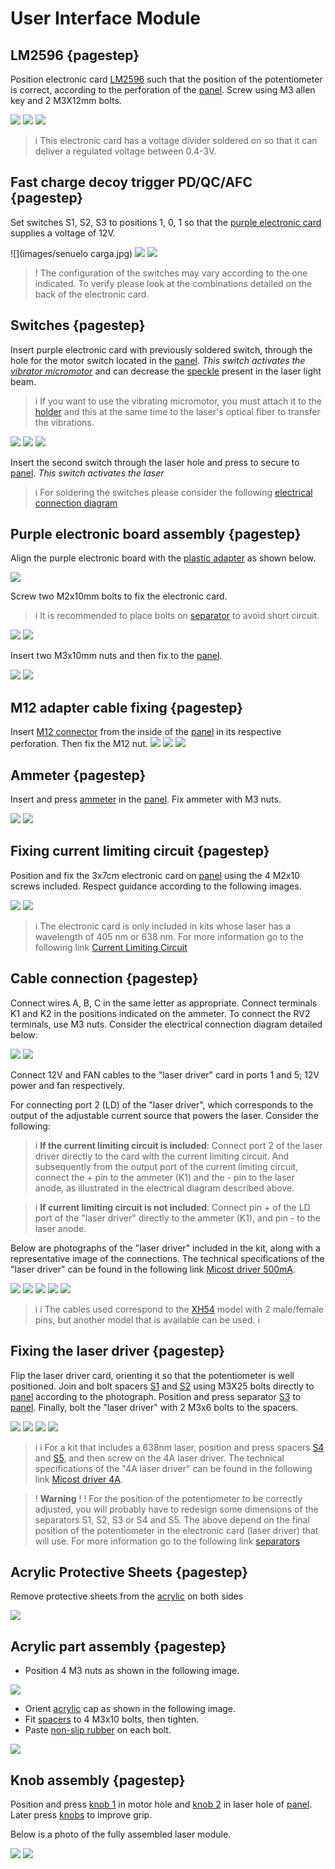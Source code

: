 [panel]: models/casingt.stl "{previewpage}"
[plastic adapter]: models/adaptadorusb.stl "{previewpage}"
[acrylic]: models/acrilico.stl "{previewpage}"
[spacers]: models/patabase.stl "{previewpage}"
[knob 1]: models/manillac.stl "{previewpage}"
[knob 2]: models/manillal.stl "{previewpage}"
[separator]: models/AdapterM2.stl "{previewpage}"
[S1]: models/S1.stl "{previewpage}"
[S2]: models/S2.stl "{previewpage}"
[S3]: models/S3.stl "{previewpage}"
[S4]: models/S4.stl "{previewpage}"
[S5]: models/S5.stl "{previewpage}"
[speckle]: docu/SpeckleReduction.pdf 
[holder]: models/sujetadorm.stl "{previewpage}"

# User Interface Module

## LM2596 {pagestep}

Position electronic card [LM2596](https://es.aliexpress.com/item/1005005884355026.html?src=google&src=google&albch=shopping&acnt=494-037-6276&slnk=&plac=&mtctp=&albbt=Google_7_shopping&albagn=888888&isSmbAutoCall=false&needSmbHouyi=false&albcp=17859513307&albag=&trgt=&crea=es1005005884355026&netw=x&device=c&albpg=&albpd=es1005005884355026&gad_source=1&gclid=Cj0KCQiAhc-sBhCEARIsAOVwHuT2EYaljYGahlmdOln5yWVvU6etmcrCXd0VNaStRu2sbJw3TMmHlawaAmkIEALw_wcB&gclsrc=aw.ds&aff_fcid=57167236473349af853ca0131f2933dd-1704235659440-03576-UneMJZVf&aff_fsk=UneMJZVf&aff_platform=aaf&sk=UneMJZVf&aff_trace_key=57167236473349af853ca0131f2933dd-1704235659440-03576-UneMJZVf&terminal_id=1c7dbf56fc6547ef8fa57d8207a07536&afSmartRedirect=y) such that the position of the potentiometer is correct, according to the perforation of the [panel]. Screw using M3 allen key and 2 M3X12mm bolts.

![](images/lm2596-tapa-top.jpg)
![](images/lm2596w.png)
![](images/divisor.jpg)


>i This electronic card has a voltage divider soldered on so that it can deliver a regulated voltage between 0.4-3V.

## Fast charge decoy trigger PD/QC/AFC {pagestep}

Set switches S1, S2, S3 to positions 1, 0, 1 so that the [purple electronic card](https://es.aliexpress.com/item/1005005545068349.html?src=google&src=google&albch=shopping&acnt=494-037-6276&slnk=&plac=&mtctp=&albbt=Google_7_shopping&albagn=888888&isSmbAutoCall=false&needSmbHouyi=false&albcp=17859513307&albag=&trgt=&crea=es1005005545068349&netw=x&device=c&albpg=&albpd=es1005005545068349&gad_source=1&gclid=Cj0KCQiAhc-sBhCEARIsAOVwHuSc41kMTyFCGuZivUT3Y83JiySAkngonaXl0KXYEmAv4M42LV6ynJwaAu4yEALw_wcB&gclsrc=aw.ds&aff_fcid=b4c5e71cd4cf46939412049bbef67a0c-1704235802247-05320-UneMJZVf&aff_fsk=UneMJZVf&aff_platform=aaf&sk=UneMJZVf&aff_trace_key=b4c5e71cd4cf46939412049bbef67a0c-1704235802247-05320-UneMJZVf&terminal_id=1c7dbf56fc6547ef8fa57d8207a07536&afSmartRedirect=y) supplies a voltage of 12V. 

![](images/senuelo carga.jpg)
![](images/combinaciones.jpg)
![](images/zoom.jpg)

>! The configuration of the switches may vary according to the one indicated. To verify please look at the combinations detailed on the back of the electronic card.


## Switches {pagestep}

Insert purple electronic card with previously soldered switch, through the hole for the motor switch located in the [panel]. *This switch activates the [vibrator micromotor](https://www.google.com/url?q=http://aliexpress.com/item/32868996252.html&sa=D&source=editors&ust=1704301415884379&usg=AOvVaw0RUHXutocwyE4PJUE4tQv3)* and can decrease the [speckle] present in the laser light beam.


>i If you want to use the vibrating micromotor, you must attach it to the [holder] and this at the same time to the laser's optical fiber to transfer the vibrations.

![](images/interruptores-senuelo.jpg)
![](images/interruptoresw.jpg)
![](images/interruptores-senuelo_1.jpg)

Insert the second switch through the laser hole and press to secure to [panel]. *This switch activates the laser*

>i For soldering the switches please consider the following [electrical connection diagram](docu/diagramaa.pdf)


## Purple electronic board assembly {pagestep}

Align the purple electronic board with the [plastic adapter] as shown below.

![](images/senuelo-adaptador.jpg)

Screw two M2x10mm bolts to fix the electronic card.

>i It is recommended to place bolts on [separator] to avoid short circuit.

![](images/adaptador-tornillosn.png)
![](images/senuelo-adaptador-tornillosn.png)

Insert two M3x10mm nuts and then fix to the [panel].

![](images/senuelo-adaptador-tapa-top.jpg)
![](images/senuelo-adaptador-tapa-top_1.jpg)

## M12 adapter cable fixing {pagestep}

Insert [M12 connector](https://es.aliexpress.com/item/1005005922136440.html?gatewayAdapt=glo2esp) from the inside of the [panel] in its respective perforation. Then fix the M12 nut.
![](images/cable-m12.jpg)
![](images/cable-m12_1.jpg)
![](images/cable-m12-tapa-top.jpg)

## Ammeter {pagestep}

Insert and press [ammeter](https://es.aliexpress.com/item/1005005867205046.html?gatewayAdapt=glo2esp) in the [panel]. Fix ammeter with M3 nuts.

![](images/amperimetro.jpg)
![](images/amperimetro-tornillos.jpg)

## Fixing current limiting circuit {pagestep}

Position and fix the 3x7cm electronic card on [panel] using the 4 M2x10 screws included. Respect guidance according to the following images.

![](images/pcbn.png)
![](images/pcb-tapa-topn.png)


>i The electronic card is only included in kits whose laser has a wavelength of 405 nm or 638 nm. For more information go to the following link [Current Limiting Circuit](circuito.md) 

## Cable connection {pagestep}

Connect wires A, B, C in the same letter as appropriate. Connect terminals K1 and K2 in the positions indicated on the ammeter.
To connect the RV2 terminals, use M3 nuts. Consider the electrical connection diagram detailed below:

![](images/diagramaa.png)
![](images/cables-conexion.jpg)

Connect 12V and FAN cables to the "laser driver" card in ports 1 and 5; 12V power and fan respectively.

For connecting port 2 (LD) of the "laser driver", which corresponds to the output of the adjustable current source that powers the laser. Consider the following:
 
>i **If the current limiting circuit is included**: Connect port 2 of the laser driver directly to the card with the current limiting circuit. And subsequently from the output port of the current limiting circuit, connect the + pin to the ammeter (K1) and the - pin to the laser anode, as illustrated in the electrical diagram described above.

>i **If current limiting circuit is not included**: Connect pin + of the LD port of the "laser driver" directly to the ammeter (K1), and pin - to the laser anode.
 

Below are photographs of the "laser driver" included in the kit, along with a representative image of the connections. The technical specifications of the "laser driver" can be found in the following link [Micost driver 500mA](docu/Micostdriver500mA20190819152341084108.pdf). 

![](images/laser-driver.jpg)
![](images/data1.jpg)
![](images/data2.jpg)
![](images/laser-driver-cables.jpg)
![](images/laser-driver-cables-conexion.jpg)

>i
>i The cables used correspond to the [XH54](https://es.aliexpress.com/item/1005002651680040.html?src=google&src=google&albch=shopping&acnt=494-037-6276&slnk=&plac=&mtctp=&albbt=Google_7_shopping&albagn=888888&isSmbAutoCall=false&needSmbHouyi=false&albcp=19756272873&albag=&trgt=&crea=es1005002651680040&netw=x&device=c&albpg=&albpd=es1005002651680040&gad_source=1&gclid=CjwKCAiA5L2tBhBTEiwAdSxJX6N-TeKjtYOg5u5QFeFcUWnQepTs7rZb536z-f1eM5rPAdRRDM6xXhoCOgUQAvD_BwE&gclsrc=aw.ds&aff_fcid=6e1c5eabbb324a789b4231d842098e40-1706030428788-07464-UneMJZVf&aff_fsk=UneMJZVf&aff_platform=aaf&sk=UneMJZVf&aff_trace_key=6e1c5eabbb324a789b4231d842098e40-1706030428788-07464-UneMJZVf&terminal_id=1c7dbf56fc6547ef8fa57d8207a07536&afSmartRedirect=y) model with 2 male/female pins, but another model that is available can be used.
>i 

## Fixing the laser driver {pagestep}

Flip the laser driver card, orienting it so that the potentiometer is well positioned. Join and bolt spacers [S1] and [S2] using M3X25 bolts directly to [panel] according to the photograph. Position and press separator [S3] to [panel]. Finally, bolt the "laser driver" with 2 M3x6 bolts to the spacers.

![](images/espaciadores.jpg)
![](images/espaciadores2.jpg)
![](images/laser-driver-tapa-topn.png)
![](images/laser-driver-tapa-top_2.jpg)

>i
>i For a kit that includes a 638nm laser, position and press spacers [S4] and [S5], and then screw on the 4A laser driver. The technical specifications of the "4A laser driver" can be found in the following link [Micost driver 4A](docu/Micostdriver4A20190817120190389038.pdf).  


>! **Warning** 
>!
>! For the position of the potentiometer to be correctly adjusted, you will probably have to redesign some dimensions of the separators S1, S2, S3 or S4 and S5. The above depend on the final position of the potentiometer in the electronic card (laser driver) that will use. For more information go to the following link [separators](separators.md) 


## Acrylic Protective Sheets {pagestep}

Remove protective sheets from the [acrylic] on both sides

![](images/acrilico.jpg)

## Acrylic part assembly {pagestep}

* Position 4 M3 nuts as shown in the following image.

![](images/tapa-bottom.jpg)

* Orient [acrylic] cap as shown in the following image.
* Fit [spacers] to 4 M3x10 bolts, then tighten.
* Paste [non-slip rubber](https://es.aliexpress.com/item/1005003412557369.html) on each bolt.

![](images/tapa-bottom_1.jpg)

## Knob assembly {pagestep}

Position and press [knob 1] in motor hole and [knob 2] in laser hole of [panel]. Later press [knobs](https://es.aliexpress.com/item/1005002892197056.html?spm=a2g0o.productlist.main.9.769156d0pQolYo&algo_pvid=c58c1c17-6ab1-425a-bfe0-7cc6cde3e98b&aem_p4p_detail=2024010217200310167946168983550001415481&algo_exp_id=c58c1c17-6ab1-425a-bfe0-7cc6cde3e98b-4&pdp_npi=4%40dis%21CLP%21790%21736.0%21%21%210.87%21%21%402103200617042448036492860e0b66%2112000022651901158%21sea%21CL%210%21AB&curPageLogUid=sHWBf4mLwUIh&search_p4p_id=2024010217200310167946168983550001415481_5) to improve grip.

Below is a photo of the fully assembled laser module.

![](images/interfaz-usuario.jpg)
![](images/interfaz-usuario_1.jpg)

